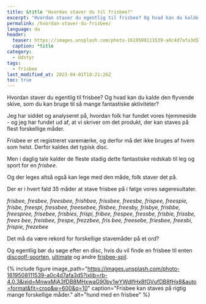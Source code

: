 ```yaml
---
title: &title "Hvordan staver du til frisbee?"
excerpt: "Hvordan staver du egentlig til frisbee? Og hvad kan du kalde den flyvende skive, som du kan bruge til så mange fantastiske aktiviteter?"
permalink: /hvordan-staver-du-frisbee/
language: da
header:
  teaser: https://images.unsplash.com/photo-1619508111539-a0c4d7afa3d5?ixlib=rb-4.0.3&ixid=MnwxMjA3fDB8MHxwaG90by1wYWdlfHx8fGVufDB8fHx8&auto=format&fit=crop&h=300&w=400&q=10
  caption: *title
category:
  - Udstyr
tags:
  - frisbee
last_modified_at: 2023-04-01T10:21:26Z
toc: true
---
```


Hvordan staver du egentlig til frisbee? Og hvad kan du kalde den flyvende skive, som du kan bruge til så mange fantastiske aktiviteter?

Jeg har siddet og analyseret på, hvordan folk har fundet vores hjemmeside - og jeg har fundet ud af, at vi skriver om det produkt, der kan staves på flest forskellige måder.

Frisbee er et registreret varemærke, og derfor må det ikke bruges af hvem som helst. Derfor kaldes det typisk disc. 

Men  i daglig tale kalder de fleste stadig dette fantastiske redskab til leg og sport for en _frisbee_.

Og der leges altså også kan lege med den måde, folk staver det på. 

Der er i hvert fald 35 måder at stave frisbee på i følge vores søgeresultater.

_frisbee, fresbee, freesbee, frishbee, frissbee, freesbe, frispee, freespie, frisbe, freespi, fressbee, freesebee, flisbee, freesby, frisbye, frisbbe, freespree, frisebee, frisbies, frispi, fribee, frespee, fressbe, frisbie, frissbe, frees bee, freisbee, frespe, frezzbee, fris bee, freesebe, friesbee, freesbi, frispie, frezebee_

Det må da være rekord for forskellige stavemåder på et ord?

Og egentlig bør du søge efter en disc, hvis du vil finde en frisbee til enten [discgolf-sporten](/discgolf/), [ultimate](/ultimate/) og andre [frisbee-spil](/frisbeesport/).

{% include figure image_path="https://images.unsplash.com/photo-1619508111539-a0c4d7afa3d5?ixlib=rb-4.0.3&ixid=MnwxMjA3fDB8MHxwaG90by1wYWdlfHx8fGVufDB8fHx8&auto=format&fit=crop&w=600&q=10" caption="Frisbee kan staves på rigtig mange forskellige måder." alt="hund med en frisbee" %}
